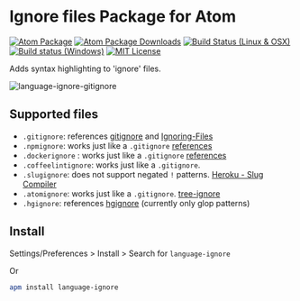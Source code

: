 # Ignore files Package for Atom

[![Atom Package](https://img.shields.io/apm/v/language-ignore.svg)](https://atom.io/packages/language-ignore)
[![Atom Package Downloads](https://img.shields.io/apm/dm/language-ignore.svg)](https://atom.io/packages/language-ignore)
[![Build Status (Linux & OSX)](https://travis-ci.org/ldez/atom-language-ignore.svg?branch=master)](https://travis-ci.org/ldez/atom-language-ignore)
[![Build status (Windows)](https://ci.appveyor.com/api/projects/status/hqhpnne2dungfbj1?svg=true)](https://ci.appveyor.com/project/ldez/atom-language-ignore)
[![MIT License](http://img.shields.io/badge/license-MIT-blue.svg?style=flat)](https://github.com/ldez/atom-language-ignore/blob/master/LICENSE.md)

Adds syntax highlighting to 'ignore' files.

![language-ignore-gitignore](https://cloud.githubusercontent.com/assets/5674651/14763858/4ae7eae4-09a3-11e6-9adf-94f3d5cdf1d6.png)


## Supported files

- `.gitignore`: references [gitignore](https://git-scm.com/docs/gitignore) and [Ignoring-Files](https://git-scm.com/book/en/v2/Git-Basics-Recording-Changes-to-the-Repository#Ignoring-Files)
- `.npmignore`: works just like a `.gitignore` [references](https://docs.npmjs.com/misc/developers#keeping-files-out-of-your-package)
- `.dockerignore` : works just like a `.gitignore` [references](https://docs.docker.com/engine/reference/builder/#dockerignore-file)
- `.coffeelintignore`: works just like a `.gitignore`.
- `.slugignore`: does not support negated `!` patterns. [Heroku - Slug Compiler](https://devcenter.heroku.com/articles/slug-compiler#ignoring-files-with-slugignore)
- `.atomignore`: works just like a `.gitignore`. [tree-ignore](https://atom.io/packages/tree-ignore)
- `.hgignore`: references [hgignore](https://www.mercurial-scm.org/wiki/.hgignore) (currently only glop patterns)

## Install

Settings/Preferences > Install > Search for `language-ignore`

Or

```bash
apm install language-ignore
```
